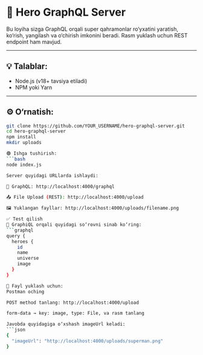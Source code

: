 # 🚀 Hero GraphQL Server

Bu loyiha sizga GraphQL orqali super qahramonlar ro‘yxatini yaratish, ko‘rish, yangilash va o‘chirish imkonini beradi. Rasm yuklash uchun REST endpoint ham mavjud.

---

## 💡 Talablar:

- Node.js (v18+ tavsiya etiladi)
- NPM yoki Yarn

---

## ⚙️ O‘rnatish:

```bash
git clone https://github.com/YOUR_USERNAME/hero-graphql-server.git
cd hero-graphql-server
npm install
mkdir uploads

🟢 Ishga tushirish:
```bash
node index.js

Server quyidagi URLlarda ishlaydi:

🔗 GraphQL: http://localhost:4000/graphql

📤 File Upload (REST): http://localhost:4000/upload

🖼 Yuklangan fayllar: http://localhost:4000/uploads/filename.png

✅ Test qilish
📌 GraphiQL orqali quyidagi so‘rovni sinab ko‘ring:
```graphql
query {
  heroes {
    id
    name
    universe
    image
  }
}

📌 Fayl yuklash uchun:
Postman oching

POST method tanlang: http://localhost:4000/upload

form-data → key: image, type: File, va rasm tanlang

Javobda quyidagiga o‘xshash imageUrl keladi:
```json
{
  "imageUrl": "http://localhost:4000/uploads/superman.png"
}
